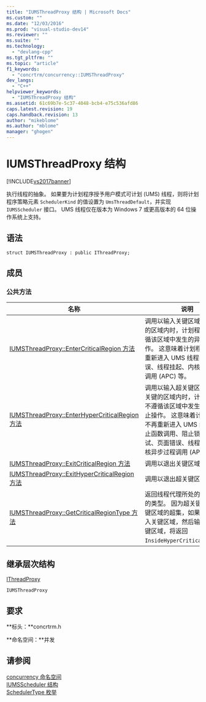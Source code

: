 ```yaml
---
title: "IUMSThreadProxy 结构 | Microsoft Docs"
ms.custom: ""
ms.date: "12/03/2016"
ms.prod: "visual-studio-dev14"
ms.reviewer: ""
ms.suite: ""
ms.technology: 
  - "devlang-cpp"
ms.tgt_pltfrm: ""
ms.topic: "article"
f1_keywords: 
  - "concrtrm/concurrency::IUMSThreadProxy"
dev_langs: 
  - "C++"
helpviewer_keywords: 
  - "IUMSThreadProxy 结构"
ms.assetid: 61c69b7e-5c37-4048-bcb4-e75c536afd86
caps.latest.revision: 19
caps.handback.revision: 13
author: "mikeblome"
ms.author: "mblome"
manager: "ghogen"
---
```

# IUMSThreadProxy 结构
[!INCLUDE[vs2017banner](../../../assembler/inline/includes/vs2017banner.md)]

执行线程的抽象。  如果要为计划程序授予用户模式可计划 \(UMS\) 线程，则将计划程序策略元素 `SchedulerKind` 的值设置为 `UmsThreadDefault`，并实现 `IUMSScheduler` 接口。  UMS 线程仅在版本为 Windows 7 或更高版本的 64 位操作系统上支持。  
  
## 语法  
  
```  
struct IUMSThreadProxy : public IThreadProxy;  
```  
  
## 成员  
  
### 公共方法  
  
|名称|说明|  
|--------|--------|  
|[IUMSThreadProxy::EnterCriticalRegion 方法](../Topic/IUMSThreadProxy::EnterCriticalRegion%20Method.md)|调用以输入关键区域。  在关键的区域内时，计划程序将不遵循该区域中发生的异步阻止操作。  这意味着计划程序将不再重新进入 UMS 线程的页面错误、线程挂起、内核异步过程调用 \(APC\) 等。|  
|[IUMSThreadProxy::EnterHyperCriticalRegion 方法](../Topic/IUMSThreadProxy::EnterHyperCriticalRegion%20Method.md)|调用以输入超关键区域。  在超关键的区域内时，计划程序将不遵循该区域中发生的任何阻止操作。  这意味着计划程序将不再重新进入 UMS 线程的阻止函数调用、阻止锁定获取尝试、页面错误、线程挂起、内核异步过程调用 \(APC\) 等。|  
|[IUMSThreadProxy::ExitCriticalRegion 方法](../Topic/IUMSThreadProxy::ExitCriticalRegion%20Method.md)|调用以退出关键区域。|  
|[IUMSThreadProxy::ExitHyperCriticalRegion 方法](../Topic/IUMSThreadProxy::ExitHyperCriticalRegion%20Method.md)|调用以退出超关键区域。|  
|[IUMSThreadProxy::GetCriticalRegionType 方法](../Topic/IUMSThreadProxy::GetCriticalRegionType%20Method.md)|返回线程代理所处的关键区域的类型。  因为超关键区域是关键区域的超集，如果代码已输入关键区域，然后输入了超关键区域，将返回 `InsideHyperCriticalRegion`。|  
  
## 继承层次结构  
 [IThreadProxy](../../../parallel/concrt/reference/ithreadproxy-structure.md)  
  
 `IUMSThreadProxy`  
  
## 要求  
 **标头：**concrtrm.h  
  
 **命名空间：**并发  
  
## 请参阅  
 [concurrency 命名空间](../../../parallel/concrt/reference/concurrency-namespace.md)   
 [IUMSScheduler 结构](../../../parallel/concrt/reference/iumsscheduler-structure.md)   
 [SchedulerType 枚举](../Topic/SchedulerType%20Enumeration.md)